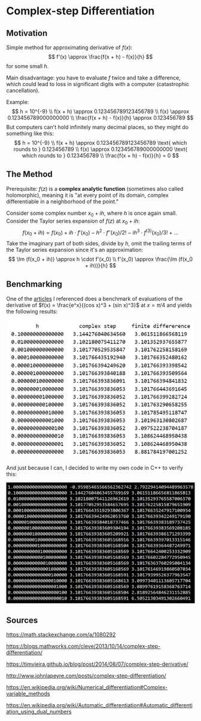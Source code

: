 # Complex-step Differentiation

## Motivation

Simple method for approximating derivative of $f(x)$:
$$
f'(x) \approx \frac{f(x + h) - f(x)}{h}
$$
for some small $h$.

Main disadvantage: you have to evaluate $f$ twice and take a difference, which could lead to loss in significant digits with a computer (catastrophic cancellation).

Example:
$$
h = 10^{-9} \\
f(x + h) \approx 0.123456789123456789 \\
f(x) \approx 0.123456789000000000 \\
\frac{f(x + h) - f(x)}{h} \approx 0.123456789
$$
But computers can't hold infinitely many decimal places, so they might do something like this:
$$
h = 10^{-9} \\
f(x + h) \approx 0.123456789123456789 \text{ which rounds to } 0.123456789 \\
f(x) \approx 0.123456789000000000 \text{ which rounds to } 0.123456789 \\
\frac{f(x + h) - f(x)}{h} = 0
$$

## The Method

Prerequisite: $f(z)$ is a **complex analytic function** (sometimes also called holomorphic), meaning it is "at every point of its domain, complex differentiable in a neighborhood of the point."

Consider some complex number $x_0 + ih$, where $h$ is once again small. Consider the Taylor series expansion of $f(z)$ at $x_0 + ih$:
$$
f(x_0 + ih) = f(x_0) + ih \cdot f'(x_0) - h^2 \cdot f''(x_0) / 2! - ih^3 \cdot f^{(3)}(x_0)/3! + \dots
$$
Take the imaginary part of both sides, divide by $h$, omit the trailing terms of the Taylor series expansion since it's an approximation:
$$
\Im (f(x_0 + ih)) \approx h \cdot f'(x_0) \\
f'(x_0) \approx \frac{\Im (f(x_0 + ih))}{h}
$$

## Benchmarking

One of the [articles](https://blogs.mathworks.com/cleve/2013/10/14/complex-step-differentiation/) I referenced does a benchmark of evaluations of the derivative of $f(x) = \frac{e^x}{(cos x)^3 + (sin x)^3}$ at $x = \pi / 4$ and yields the following results:

![pic1](pic1.png)

And just because I can, I decided to write my own code in C++ to verify this:

![pic2](pic2.png)



## Sources

https://math.stackexchange.com/a/1080292

https://blogs.mathworks.com/cleve/2013/10/14/complex-step-differentiation/

https://timvieira.github.io/blog/post/2014/08/07/complex-step-derivative/

http://www.johnlapeyre.com/posts/complex-step-differentiation/

https://en.wikipedia.org/wiki/Numerical_differentiation#Complex-variable_methods

https://en.wikipedia.org/wiki/Automatic_differentiation#Automatic_differentiation_using_dual_numbers